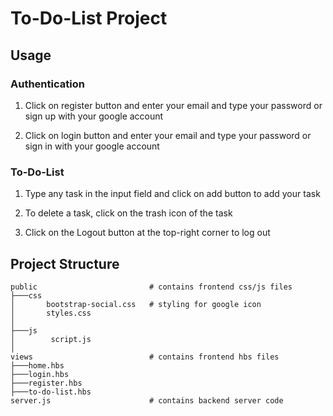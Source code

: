 
# To-Do-List Project

## Usage 

### Authentication

1. Click on register button and enter your email and type your password or sign up        with your google account

2. Click on login button and enter your email and type your password or sign in       with your google account

### To-Do-List

1. Type any task in the input field and click on add button to add your task

2. To delete a task, click on the trash icon of the task

3. Click on the Logout button at the top-right corner to log out

## Project Structure

```
public                         # contains frontend css/js files
├───css
│       bootstrap-social.css   # styling for google icon
│       styles.css            
│
├───js
│        script.js              
│
views                          # contains frontend hbs files
├───home.hbs
├───login.hbs
├───register.hbs
├───to-do-list.hbs
server.js                      # contains backend server code
```
